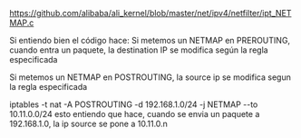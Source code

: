 https://github.com/alibaba/ali_kernel/blob/master/net/ipv4/netfilter/ipt_NETMAP.c

Si entiendo bien el código hace:
Si metemos un NETMAP en PREROUTING, cuando entra un paquete, la destination IP se modifica según la regla especificada

Si metemos un NETMAP en POSTROUTING, la source ip se modifica segun la regla especificada



iptables -t nat -A POSTROUTING -d 192.168.1.0/24 -j NETMAP --to 10.11.0.0/24
esto entiendo que hace, cuando se envia un paquete a 192.168.1.0, la ip source se pone a 10.11.0.n

